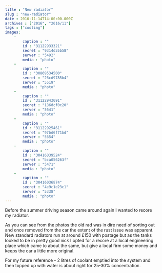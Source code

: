 ```yaml
---
title : "New radiator"
slug : "new-radiator"
date : 2016-11-14T14:00:00.000Z
archives : ["2016", "2016/11"]
tags : ["cooling"]
images:
    -
        caption : ""
        id : "31122933321"
        secret : "9314d55b58"
        server : "5492"
        media : "photo"
    -
        caption : ""
        id : "30869534500"
        secret : "26cd9785b4"
        server : "5519"
        media : "photo"
    -
        caption : ""
        id : "31122943091"
        secret : "186dcf0c20"
        server : "5641"
        media : "photo"
    -
        caption : ""
        id : "31122925461"
        secret : "97bd6f71bd"
        server : "5654"
        media : "photo"
    -
        caption : ""
        id : "30416039524"
        secret : "bca056263f"
        server : "5471"
        media : "photo"
    -
        caption : ""
        id : "30416036874"
        secret : "4e9c1e23c1"
        server : "5338"
        media : "photo"
---
```


Before the summer driving season came around again I wanted to recore my radiator.

As you can see from the photos the old rad was in dire need of sorting out and once removed from the car the extent of the rust issue was apparent. New standard radiators run at around £150 with postage but as the tanks looked to be in pretty good nick I opted for a recore at a local engineering place which came to about the same, but give a local firm some money and keeps the car a little more original.

For my future reference - 2 litres of coolant emptied into the system and then topped up with water is about right for 25-30% concentration.